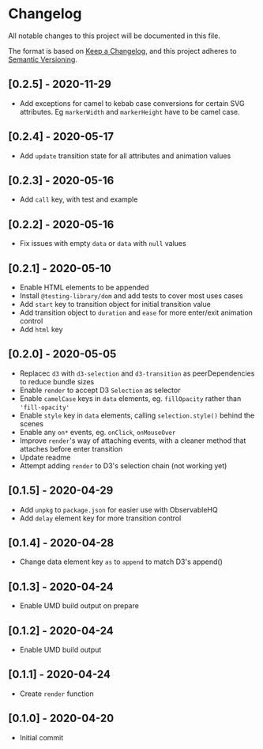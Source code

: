 # Changelog

All notable changes to this project will be documented in this file.

The format is based on [Keep a Changelog](https://keepachangelog.com/en/1.0.0/),
and this project adheres to [Semantic Versioning](https://semver.org/spec/v2.0.0.html).

## [0.2.5] - 2020-11-29

- Add exceptions for camel to kebab case conversions for certain SVG attributes. Eg `markerWidth` and `markerHeight` have to be camel case.

## [0.2.4] - 2020-05-17

- Add `update` transition state for all attributes and animation values

## [0.2.3] - 2020-05-16

- Add `call` key, with test and example

## [0.2.2] - 2020-05-16

- Fix issues with empty `data` or `data` with `null` values

## [0.2.1] - 2020-05-10

- Enable HTML elements to be appended
- Install `@testing-library/dom` and add tests to cover most uses cases
- Add `start` key to transition object for initial transition value
- Add transition object to `duration` and `ease` for more enter/exit animation control
- Add `html` key

## [0.2.0] - 2020-05-05

- Replacec `d3` with `d3-selection` and `d3-transition` as peerDependencies to reduce bundle sizes
- Enable `render` to accept D3 `Selection` as selector
- Enable `camelCase` keys in `data` elements, eg. `fillOpacity` rather than `'fill-opacity'`
- Enable `style` key in `data` elements, calling `selection.style()` behind the scenes
- Enable any `on*` events, eg. `onClick`, `onMouseOver`
- Improve `render`'s way of attaching events, with a cleaner method that attaches before enter transition
- Update readme
- Attempt adding `render` to D3's selection chain (not working yet)

## [0.1.5] - 2020-04-29

- Add `unpkg` to `package.json` for easier use with ObservableHQ
- Add `delay` element key for more transition control

## [0.1.4] - 2020-04-28

- Change data element key `as` to `append` to match D3's append()

## [0.1.3] - 2020-04-24

- Enable UMD build output on prepare

## [0.1.2] - 2020-04-24

- Enable UMD build output

## [0.1.1] - 2020-04-24

- Create `render` function

## [0.1.0] - 2020-04-20

- Initial commit
